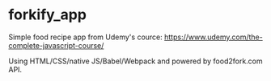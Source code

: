 # forkify_app
Simple food recipe app from Udemy's cource: https://www.udemy.com/the-complete-javascript-course/

Using HTML/CSS/native JS/Babel/Webpack and powered by food2fork.com API.
